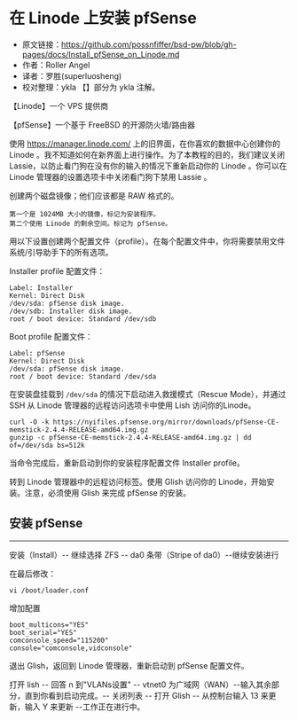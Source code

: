 # 在 Linode 上安装 pfSense

 - 原文链接：<https://github.com/possnfiffer/bsd-pw/blob/gh-pages/docs/Install_pfSense_on_Linode.md>
 - 作者：Roller Angel
 - 译者：罗胜(superluosheng)
 - 校对整理：ykla 【】部分为 ykla 注解。

【Linode】一个 VPS 提供商

【pfSense】一个基于 FreeBSD 的开源防火墙/路由器

使用 <https://manager.linode.com/> 上的旧界面，在你喜欢的数据中心创建你的 Linode 。我不知道如何在新界面上进行操作。为了本教程的目的，我们建议关闭 Lassie，以防止看门狗在没有你的输入的情况下重新启动你的 Linode 。你可以在 Linode 管理器的设置选项卡中关闭看门狗下禁用 Lassie 。

创建两个磁盘镜像；他们应该都是 RAW 格式的。

```
第一个是 1024MB 大小的镜像，标记为安装程序。
第二个使用 Linode 的剩余空间。标记为 pfSense。
```
用以下设置创建两个配置文件（profile）。在每个配置文件中，你将需要禁用文件系统/引导助手下的所有选项。

Installer profile 配置文件：
```
Label: Installer
Kernel: Direct Disk
/dev/sda: pfSense disk image.
/dev/sdb: Installer disk image.
root / boot device: Standard /dev/sdb
```
Boot profile 配置文件：
```
Label: pfSense
Kernel: Direct Disk
/dev/sda: pfSense disk image.
root / boot device: Standard /dev/sda
```

在安装盘挂载到 `/dev/sda` 的情况下启动进入救援模式（Rescue Mode），并通过 SSH 从 Linode 管理器的远程访问选项卡中使用 Lish 访问你的Linode。

```
curl -O -k https://nyifiles.pfsense.org/mirror/downloads/pfSense-CE-memstick-2.4.4-RELEASE-amd64.img.gz
gunzip -c pfSense-CE-memstick-2.4.4-RELEASE-amd64.img.gz | dd of=/dev/sda bs=512k
```

当命令完成后，重新启动到你的安装程序配置文件 Installer profile。

转到 Linode 管理器中的远程访问标签。使用 Glish 访问你的 Linode，开始安装。注意，必须使用 Glish 来完成 pfSense 的安装。

## 安装 pfSense

---

安装（Install）-- 继续选择 ZFS -- da0 条带（Stripe of da0）--继续安装进行

在最后修改：

```
vi /boot/loader.conf
```

增加配置

```
boot_multicons="YES"
boot_serial="YES"
comconsole_speed="115200"
console="comconsole,vidconsole"
```

退出 Glish，返回到 Linode 管理器，重新启动到 pfSense 配置文件。

打开 lish -- 回答 n 到"VLANs设置" -- vtnet0 为广域网（WAN）--输入其余部分，直到你看到启动完成。-- 关闭列表 -- 打开 Glish -- 从控制台输入 13 来更新，输入 Y 来更新
 --工作正在进行中。
